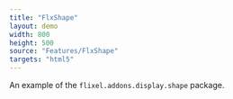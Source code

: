 ```yaml
---
title: "FlxShape"
layout: demo
width: 800
height: 500
source: "Features/FlxShape"
targets: "html5"
---
```


An example of the `flixel.addons.display.shape` package.
